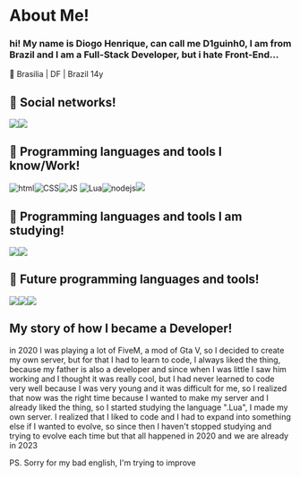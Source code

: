 <h1>About Me!</h1>
<h3>hi! My name is Diogo Henrique, can call me D1guinh0, I am from Brazil and I am a Full-Stack Developer, but i hate Front-End...</h3>

📍 Brasilia | DF | Brazil
14y

<h2>📱 Social networks!</h2>
<a href="https://www.instagram.com/diogoh_27/" target="_blank"><img src="https://img.shields.io/badge/-Instagram-%23E4405F?style=for-the-badge&logo=instagram&logoColor=white" target="_blank"></a><a href="https://www.linkedin.com/" target="_blank"><img src="https://camo.githubusercontent.com/c00f87aeebbec37f3ee0857cc4c20b21fefde8a96caf4744383ebfe44a47fe3f/68747470733a2f2f696d672e736869656c64732e696f2f62616467652f2d4c696e6b6564496e2d2532333030373742353f7374796c653d666f722d7468652d6261646765266c6f676f3d6c696e6b6564696e266c6f676f436f6c6f723d7768697465" target="_blank"></a>

<h2>🤖 Programming languages and tools I know/Work!</h2>
  <img src="https://img.shields.io/badge/HTML-FA5F00?style=for-the-badge&logo=html5&logoColor=white" alt="html"><img src="https://img.shields.io/badge/CSS-0B79DA?&style=for-the-badge&logo=css3&logoColor=white" alt="CSS"><img src="https://img.shields.io/badge/JavaScript-F7DF1E?style=for-the-badge&logo=javascript&logoColor=black" alt="JS"> <img src="https://img.shields.io/badge/Lua-2C2D72?style=for-the-badge&logo=lua&logoColor=white" alt="Lua"><img src="https://img.shields.io/badge/node.js-03DE00?style=for-the-badge&logo=node.js&logoColor=black" alt="nodejs"><img src="https://img.shields.io/badge/Python-14354C?style=for-the-badge&logo=python&logoColor=white" target="_blank">

<h2>🧠 Programming languages and tools I am studying!</h2>
  <img src="https://img.shields.io/badge/c%23-%23239120.svg?style=for-the-badge&logo=c-sharp&logoColor=white" target="_blank"><img src="https://img.shields.io/badge/.NET-5C2D91?style=for-the-badge&logo=.net&logoColor=white" target="_blank">

<h2>👀 Future programming languages and tools!</h2>
  <img src="https://img.shields.io/badge/React-20232A?style=for-the-badge&logo=react&logoColor=61DAFB" target="_blank"><img src="https://img.shields.io/badge/React_Native-20232A?style=for-the-badge&logo=react&logoColor=61DAFB" target="_blank"><img src="https://img.shields.io/badge/TypeScript-007ACC?style=for-the-badge&logo=typescript&logoColor=white" target="_blank">

<h2>My story of how I became a Developer!</h2>
in 2020 I was playing a lot of FiveM, a mod of Gta V, so I decided to create my own server, but for that I had to learn to code, I always liked the thing, because my father is also a developer and since when I was little I saw him working and I thought it was really cool, but I had never learned to code very well because I was very young and it was difficult for me, so I realized that now was the right time because I wanted to make my server and I already liked the thing, so I started studying the language ".Lua", I made my own server. I realized that I liked to code and I had to expand into something else if I wanted to evolve, so since then I haven't stopped studying and trying to evolve each time but that all happened in 2020 and we are already in 2023



PS. 
Sorry for my bad english, I'm trying to improve
